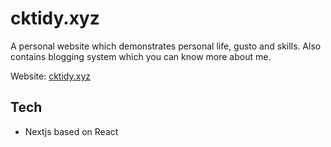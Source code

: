 # cktidy.xyz

A personal website which demonstrates personal life, gusto and skills. Also contains blogging system which you can know more about me.

Website: [cktidy.xyz](cktidy.xyz)

## Tech

- Nextjs based on React
